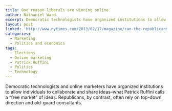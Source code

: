```yaml
---
title: One reason liberals are winning online
author: Nathaniel Ward
excerpt: Democratic technologists have organized institutions to allow individuals to collaborate and share ideas. Republicans, by contrast, continue to rely on single-source marketing agencies.
layout: post
linked: 'http://www.nytimes.com/2013/02/17/magazine/can-the-republicans-be-saved-from-obsolescence.html?pagewanted=all&_r=2&'
categories:
  - Marketing
  - Politics and economics
tags:
  - Elections
  - Online marketing
  - Patrick Ruffini
  - Politics
  - Technology
---
```

Democratic technologists and online marketers have organized institutions to allow individuals to collaborate and share ideas–what Patrick Ruffini calls a “free market” of ideas. Republicans, by contrast, often rely on top-down direction and old-guard consultants.